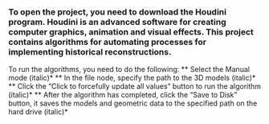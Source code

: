 ### To open the project, you need to download the Houdini program. Houdini is an advanced software for creating computer graphics, animation and visual effects. This project contains algorithms for automating processes for implementing historical reconstructions.

To run the algorithms, you need to do the following:
** Select the Manual mode (italic)*
** In the file node, specify the path to the 3D models (italic)*
** Click the “Click to forcefully update all values” button to run the algorithm (italic)*
** After the algorithm has completed, click the “Save to Disk” button, it saves the models and geometric data to the specified path on the hard drive (italic)*
